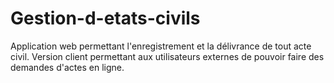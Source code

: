 # Gestion-d-etats-civils
Application web permettant l'enregistrement et la délivrance de tout acte civil. Version client permettant aux utilisateurs externes de pouvoir faire des demandes d'actes en ligne.
